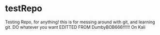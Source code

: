 # testRepo
Testing Repo, for anything!
this is for messing around with git, and learning git. 
DO whatever you want
EDITTED FROM DumbyBOB666!!!!!!
On Kali
